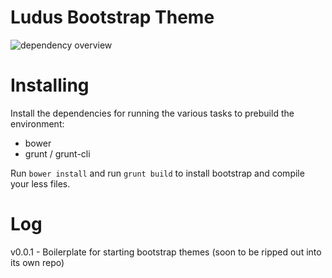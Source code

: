 Ludus Bootstrap Theme
========================

![dependency overview](https://david-dm.org/antjanus/ludus-bootstrap-theme.png)


Installing
===================

Install the dependencies for running the various tasks to prebuild the environment:

* bower
* grunt / grunt-cli

Run `bower install` and run `grunt build` to install bootstrap and compile your less files.

Log
==========

v0.0.1 - Boilerplate for starting bootstrap themes (soon to be ripped out into its own repo)
